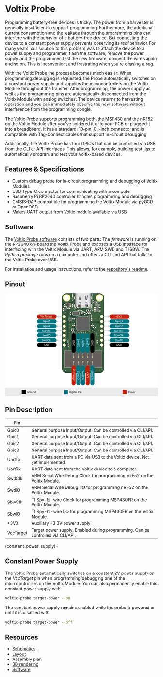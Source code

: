 # Voltix Probe

Programming battery-free devices is tricky. The power from a harvester is generally insufficient to support programming. Furthermore, the additional current consumption and the leakage through the programming pins can interfere with the behavior of a battery-free device. But connecting the device to a constant power supply prevents observing its *real* behavior. For many years, our solution to this problem was to attach the device to a power supply and programmer, flash the software, remove the power supply and the programmer, test the new firmware, connect the wires again and so on. This is inconvenient and frustrating when you're chasing a bug.

With the Voltix Probe the process becomes much easier: When programming/debugging is requested, the Probe automatically switches on a constant power supply and supplies the microcontrollers on the Voltix Module throughout the transfer. After programming, the power supply as well as the programming pins are automatically disconnected from the Voltix Module with analog switches. The device returns to harvesting operation and you can immediately observe the new software without interference from the programming dongle.

The Voltix Probe supports programming both, the MSP430 and the nRF52 on the Voltix Module after you've soldered it onto your PCB or plugged it into a breadboard. It has a standard, 10-pin, 0.1-inch connector and is compatible with Tag-Connect cables that support in-circuit debugging.

Additionally, the Voltix Probe has four GPIOs that can be controlled via USB from the CLI or API interfaces. This allows, for example, building test jigs to automatically program and test your Voltix-based devices.

## Features & Specifications

- Custom debug probe for in-circuit programming and debugging of Voltix Modules
- USB Type-C connector for communicating with a computer
- Raspberry Pi RP2040 controller handles programming and debugging
- CMSIS-DAP compatible for programming the Voltix Module via pyOCD or OpenOCD
- Makes UART output from Voltix module available via USB

## Software

The [Voltix Probe software](https://github.com/VoltixTeam/Voltix_ProbeSoftware) consists of two parts:
The *firmware* is running on the RP2040 on-board the Voltix Probe and exposes a USB interface for interfacing with the Voltix Module via UART, ARM SWD and TI SBW.
The *Python package* runs on a computer and offers a CLI and API that talks to the Voltix Probe over USB.

For installation and usage instructions, refer to the [repository's readme](https://github.com/VoltixTeam/Voltix_ProbeSoftware).

## Pinout

![Probe Pinout](./img/voltix-probe-pinout.svg)

## Pin Description

| Pin       |                                                                                 |
|-----------|---------------------------------------------------------------------------------|
| Gpio0     | General purpose Input/Output. Can be controlled via CLI/API.                    |
| Gpio1     | General purpose Input/Output. Can be controlled via CLI/API.                    |
| Gpio2     | General purpose Input/Output. Can be controlled via CLI/API.                    |
| Gpio3     | General purpose Input/Output. Can be controlled via CLI/API.                    |
| UartTx    | UART data sent from a PC via USB to the Voltix device. Not yet implemented.     |
| UartRx    | UART data sent from the Voltix device to a computer.                            |
| SwdClk    | ARM Serial Wire Debug Clock for programming nRF52 on the Voltix Module.         |
| SwdIO     | ARM Serial Wire Debug I/O for programming nRF52 on the Voltix Module.           |
| SbwClk    | TI Spy-bi-wire Clock for programming MSP430FR on the Voltix Module.             |
| SbwIO     | TI Spy-bi-wire I/O for programming MSP430FR on the Voltix Module.               |
| +3V3      | Auxiliary +3.3V power supply.                                                   |
| VccTarget | Target power supply. Enabled during programming. Can be controlled via CLI/API. |

(constant_power_supply)=
## Constant Power Supply

The Voltix Probe automatically switches on a constant 2V power supply on the *VccTarget* pin when programming/debugging one of the microcontrollers on the Voltix Module.
You can also permanently enable this constant power supply with

```bash
voltix-probe target-power --on
```

The constant power supply remains enabled while the probe is powered or until it is disabled with

```bash
voltix-probe target-power --off
```

## Resources
 - [Schematics](https://voltix-docs.vercel.app/artifacts/probe_hardware/latest/schematics.pdf)
 - [Layout](https://voltix-docs.vercel.app/artifacts/probe_hardware/latest/pcb.pdf)
 - [Assembly plan](https://voltix-docs.vercel.app/artifacts/probe_hardware/latest/assembly.pdf)
 - [3D rendering](https://voltix-docs.vercel.app/artifacts/probe_hardware/latest/3drendering.png)
 - [Software](https://github.com/VoltixTeam/Voltix_ProbeSoftware)
